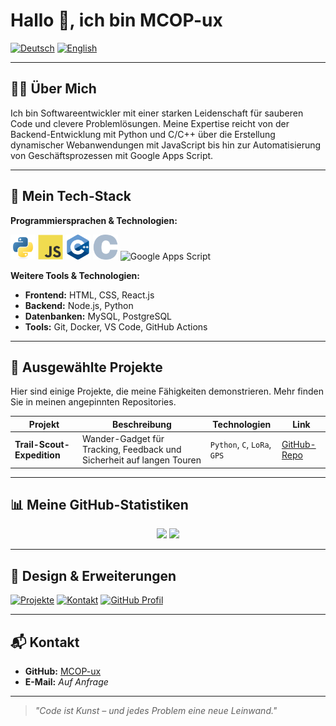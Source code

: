 # Hallo 👋, ich bin MCOP-ux

[![Deutsch](https://img.shields.io/badge/Sprache-Deutsch-blue?logo=github)](#)
[![English](https://img.shields.io/badge/Language-English-red?logo=github)](README_en.md)

---

## 👨‍💻 Über Mich

Ich bin Softwareentwickler mit einer starken Leidenschaft für sauberen Code und clevere Problemlösungen. Meine Expertise reicht von der Backend-Entwicklung mit Python und C/C++ über die Erstellung dynamischer Webanwendungen mit JavaScript bis hin zur Automatisierung von Geschäftsprozessen mit Google Apps Script.

---

## 🚀 Mein Tech-Stack

**Programmiersprachen & Technologien:**
<p align="left">
    <a href="https://www.python.org" target="_blank"><img src="https://raw.githubusercontent.com/devicons/devicon/master/icons/python/python-original.svg" alt="python" width="40" height="40"/></a>
    <a href="https://developer.mozilla.org/en-US/docs/Web/JavaScript" target="_blank"><img src="https://raw.githubusercontent.com/devicons/devicon/master/icons/javascript/javascript-original.svg" alt="javascript" width="40" height="40"/></a>
    <a href="https://www.cplusplus.com/" target="_blank"><img src="https://raw.githubusercontent.com/devicons/devicon/master/icons/cplusplus/cplusplus-original.svg" alt="cplusplus" width="40" height="40"/></a>
    <a href="https://www.cprogramming.com/" target="_blank"><img src="https://raw.githubusercontent.com/devicons/devicon/master/icons/c/c-original.svg" alt="c" width="40" height="40"/></a>
    <img src="https://upload.wikimedia.org/wikipedia/commons/9/92/Google_Apps_Script.svg" alt="Google Apps Script" width="40" height="40"/>
</p>

**Weitere Tools & Technologien:**
- **Frontend:** HTML, CSS, React.js
- **Backend:** Node.js, Python
- **Datenbanken:** MySQL, PostgreSQL
- **Tools:** Git, Docker, VS Code, GitHub Actions

---

## 🌟 Ausgewählte Projekte

Hier sind einige Projekte, die meine Fähigkeiten demonstrieren. Mehr finden Sie in meinen angepinnten Repositories.

| Projekt                  | Beschreibung                                                        | Technologien              | Link                                                         |
|--------------------------|---------------------------------------------------------------------|---------------------------|--------------------------------------------------------------|
| **Trail-Scout-Expedition** | Wander-Gadget für Tracking, Feedback und Sicherheit auf langen Touren | `Python`, `C`, `LoRa`, `GPS`    | [GitHub-Repo](https://github.com/MCOP-ux/Trail-Scout-Expedition) |

---

## 📊 Meine GitHub-Statistiken

<p align="center">
  <img height="180em" src="https://github-readme-stats.vercel.app/api?username=MCOP-ux&show_icons=true&theme=tokyonight&include_all_commits=true&count_private=true"/>
  <img height="180em" src="https://github-readme-stats.vercel.app/api/top-langs/?username=MCOP-ux&layout=compact&langs_count=8&theme=tokyonight"/>
</p>

---

## 🎨 Design & Erweiterungen

[![Projekte](https://img.shields.io/badge/Projekte-Ansehen-green?logo=github)](#projekte)
[![Kontakt](https://img.shields.io/badge/Kontakt-Mail-blue?logo=gmail)](#kontakt)
[![GitHub Profil](https://img.shields.io/badge/GitHub-Profil-black?logo=github)](https://github.com/MCOP-ux)

---

## 📬 Kontakt

- **GitHub:** [MCOP-ux](https://github.com/MCOP-ux)
- **E-Mail:** *Auf Anfrage*

---

> _"Code ist Kunst – und jedes Problem eine neue Leinwand."_
